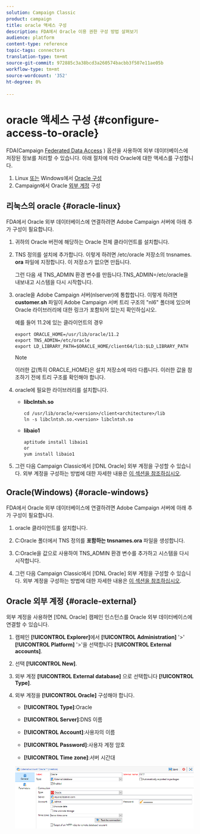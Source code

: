 ```yaml
---
solution: Campaign Classic
product: campaign
title: oracle 액세스 구성
description: FDA에서 Oracle 이용 권한 구성 방법 살펴보기
audience: platform
content-type: reference
topic-tags: connectors
translation-type: tm+mt
source-git-commit: 972885c3a38bcd3a260574bacbb3f507e11ae05b
workflow-type: tm+mt
source-wordcount: '352'
ht-degree: 0%

---
```



# oracle 액세스 구성 {#configure-access-to-oracle}

FDA(Campaign [Federated Data Access](../../installation/using/about-fda.md) ) 옵션을 사용하여 외부 데이터베이스에 저장된 정보를 처리할 수 있습니다. 아래 절차에 따라 Oracle에 대한 액세스를 구성합니다.

1. Linux [또는](#oracle-linux) Windows에서 [Oracle 구성](#azure-windows)
1. Campaign에서 Oracle [외부 계정](#oracle-external) 구성

## 리눅스의 oracle {#oracle-linux}

FDA에서 Oracle 외부 데이터베이스에 연결하려면 Adobe Campaign 서버에 아래 추가 구성이 필요합니다.

1. 귀하의 Oracle 버전에 해당하는 Oracle 전체 클라이언트를 설치합니다.
1. TNS 정의를 설치에 추가합니다. 이렇게 하려면 /etc/oracle 저장소의 tnsnames. **ora** 파일에 지정합니다. 이 저장소가 없으면 만듭니다.

   그런 다음 새 TNS_ADMIN 환경 변수를 만듭니다.TNS_ADMIN=/etc/oracle을 내보내고 시스템을 다시 시작합니다.

1. oracle을 Adobe Campaign 서버(nlserver)에 통합합니다. 이렇게 하려면 **customer.sh** 파일이 Adobe Campaign 서버 트리 구조의 &quot;nl6&quot; 폴더에 있으며 Oracle 라이브러리에 대한 링크가 포함되어 있는지 확인하십시오.

   예를 들어 11.2에 있는 클라이언트의 경우

   ```
   export ORACLE_HOME=/usr/lib/oracle/11.2
   export TNS_ADMIN=/etc/oracle
   export LD_LIBRARY_PATH=$ORACLE_HOME/client64/lib:$LD_LIBRARY_PATH
   ```

   >[!NOTE]
   >
   >이러한 값(특히 ORACLE_HOME)은 설치 저장소에 따라 다릅니다. 이러한 값을 참조하기 전에 트리 구조를 확인해야 합니다.

1. oracle에 필요한 라이브러리를 설치합니다.

   * **libclntsh.so**

      ```
      cd /usr/lib/oracle/<version>/client<architecture>/lib
      ln -s libclntsh.so.<version> libclntsh.so
      ```

   * **libaio1**

      ```
      aptitude install libaio1
      or
      yum install libaio1
      ```

1. 그런 다음 Campaign Classic에서 [!DNL Oracle] 외부 계정을 구성할 수 있습니다. 외부 계정을 구성하는 방법에 대한 자세한 내용은 [이 섹션을 참조하십시오](#oracle-external).

## Oracle(Windows) {#oracle-windows}

FDA에서 Oracle 외부 데이터베이스에 연결하려면 Adobe Campaign 서버에 아래 추가 구성이 필요합니다.

1. oracle 클라이언트를 설치합니다.

1. C:Oracle 폴더에서 TNS 정의를 **포함하는 tnsnames.ora** 파일을 생성합니다.

1. C:Oracle을 값으로 사용하여 TNS_ADMIN 환경 변수를 추가하고 시스템을 다시 시작합니다.

1. 그런 다음 Campaign Classic에서 [!DNL Oracle] 외부 계정을 구성할 수 있습니다. 외부 계정을 구성하는 방법에 대한 자세한 내용은 [이 섹션을 참조하십시오](#oracle-external).

## Oracle 외부 계정 {#oracle-external}

외부 계정을 사용하면 [!DNL Oracle] 캠페인 인스턴스를 Oracle 외부 데이터베이스에 연결할 수 있습니다.

1. 캠페인 **[!UICONTROL Explorer]**&#x200B;에서 **[!UICONTROL Administration]** &#39;>&#39; **[!UICONTROL Platform]** &#39;>&#39;을 선택합니다 **[!UICONTROL External accounts]**.

1. 선택 **[!UICONTROL New]**.

1. 외부 계정 **[!UICONTROL External database]** 으로 선택합니다 **[!UICONTROL Type]**.

1. 외부 계정을 **[!UICONTROL Oracle]** 구성해야 합니다.

   * **[!UICONTROL Type]**:Oracle

   * **[!UICONTROL Server]**:DNS 이름

   * **[!UICONTROL Account]**:사용자의 이름

   * **[!UICONTROL Password]**:사용자 계정 암호

   * **[!UICONTROL Time zone]**:서버 시간대

   ![](assets/oracle_config.png)

